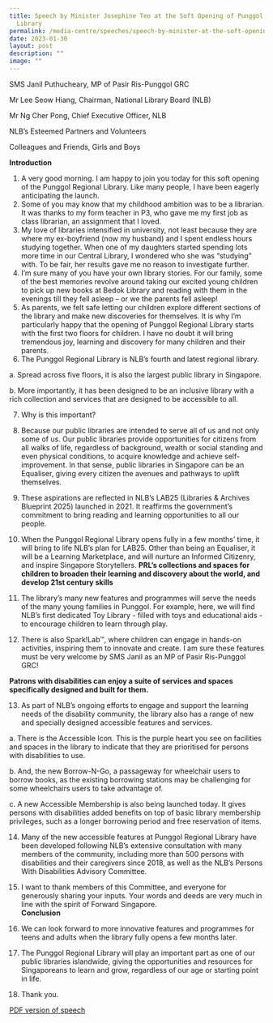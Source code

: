 ```yaml
---
title: Speech by Minister Josephine Teo at the Soft Opening of Punggol Regional
  Library
permalink: /media-centre/speeches/speech-by-minister-at-the-soft-opening-of-punggol-regional-library/
date: 2023-01-30
layout: post
description: ""
image: ""
---
```

SMS Janil Puthucheary, MP of Pasir Ris-Punggol GRC

Mr Lee Seow Hiang, Chairman, National Library Board (NLB)

Mr Ng Cher Pong, Chief Executive Officer, NLB

NLB’s Esteemed Partners and Volunteers

Colleagues and Friends, Girls and Boys

**Introduction**

1. A very good morning. I am happy to join you today for this soft opening of the Punggol Regional Library. Like many people, I have been eagerly anticipating the launch. 
2. Some of you may know that my childhood ambition was to be a librarian.  It was thanks to my form teacher in P3, who gave me my first job as class librarian, an assignment that I loved.
3. My love of libraries intensified in university, not least because they are where my ex-boyfriend (now my husband) and I spent endless hours studying together. When one of my daughters started spending lots more time in our Central Library, I wondered who she was “studying” with. To be fair, her results gave me no reason to investigate further.
4. I’m sure many of you have your own library stories. For our family, some of the best memories revolve around taking our excited young children to pick up new books at Bedok Library and reading with them in the evenings till they fell asleep – or we the parents fell asleep! 
5. As parents, we felt safe letting our children explore different sections of the library and make new discoveries for themselves. It is why I’m particularly happy that the opening of Punggol Regional Library starts with the first two floors for children. I have no doubt it will bring tremendous joy, learning and discovery for many children and their parents.
6. The Punggol Regional Library is NLB’s fourth and latest regional library. 

a. 	Spread across five floors, it is also the largest public library in Singapore. 

b. 	More importantly, it has been designed to be an inclusive library with a rich collection and services that are designed to be accessible to all. 

7. Why is this important?
8. Because our public libraries are intended to serve all of us and not only some of us.  Our public libraries provide opportunities for citizens from all walks of life, regardless of background, wealth or social standing and even physical conditions, to acquire knowledge and achieve self-improvement. In that sense, public libraries in Singapore can be an Equaliser, giving every citizen the avenues and pathways to uplift themselves.  
9. These aspirations are reflected in NLB’s LAB25 (Libraries & Archives Blueprint 2025) launched in 2021. It reaffirms the government’s commitment to bring reading and learning opportunities to all our people.
10. When the Punggol Regional Library opens fully in a few months’ time, it will bring to life NLB’s plan for LAB25. Other than being an Equaliser, it will be a Learning Marketplace, and will nurture an Informed Citizenry, and inspire Singapore Storytellers.
**PRL’s collections and spaces for children to broaden their learning and discovery about the world, and develop 21st century skills**

11. The library’s many new features and programmes will serve the needs of the many young families in Punggol. For example, here, we will find NLB’s first dedicated Toy Library - filled with toys and educational aids - to encourage children to learn through play. 
12. There is also Spark!Lab™, where children can engage in hands-on activities, inspiring them to innovate and create.  I am sure these features must be very welcome by SMS Janil as an MP of Pasir Ris-Punggol GRC!

**Patrons with disabilities can enjoy a suite of services and spaces specifically designed and built for them.**

13. As part of NLB’s ongoing efforts to engage and support the learning needs of the disability community, the library also has a range of new and specially designed accessible features and services. 

a. 	There is the Accessible Icon. This is the purple heart you see on facilities and spaces in the library to indicate that they are prioritised for persons with disabilities to use. 

b. 	And, the new Borrow-N-Go, a passageway for wheelchair users to borrow books, as the existing borrowing stations may be challenging for some wheelchairs users to take advantage of. 

c. 	A new Accessible Membership is also being launched today. It gives persons with disabilities added benefits on top of basic library membership privileges, such as a longer borrowing period and free reservation of items.

14. Many of the new accessible features at Punggol Regional Library have been developed following NLB’s extensive consultation with many members of the community, including more than 500 persons with disabilities and their caregivers since 2018, as well as the NLB’s Persons With Disabilities Advisory Committee. 
15. I want to thank members of this Committee, and everyone for generously sharing your inputs. Your words and deeds are very much in line with the spirit of Forward Singapore.     
**Conclusion**

16. We can look forward to more innovative features and programmes for teens and adults when the library fully opens a few months later. 
17. The Punggol Regional Library will play an important part as one of our public libraries islandwide, giving the opportunities and resources for Singaporeans to learn and grow, regardless of our age or starting point in life.
18. Thank you. 

[PDF version of speech](/files/Speeches%202023/speech%20by%20minister%20josephine%20teo%20at%20soft%20opening%20of%20punggol%20regional%20library%20on%2030%20jan%202023.pdf)